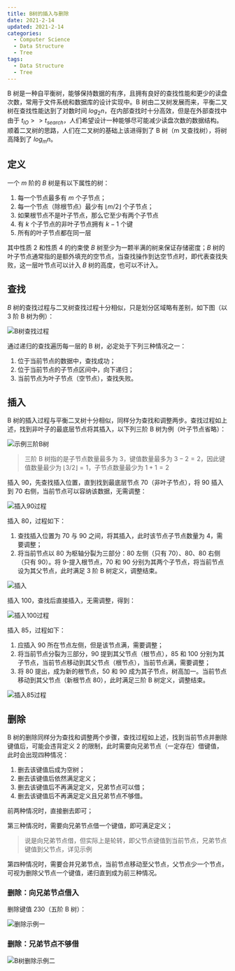 ```yaml
---
title: B树的插入与删除
date: 2021-2-14
updated: 2021-2-14
categories:
  - Computer Science
  - Data Structure
  - Tree
tags:
  - Data Structure
  - Tree
---
```


B 树是一种自平衡树，能够保持数据的有序，且拥有良好的查找性能和更少的读盘次数，常用于文件系统和数据库的设计实现中。B 树由二叉树发展而来，平衡二叉树在查找性能达到了对数时间 $log_{2}n$，在内部查找时十分高效，但是在外部查找中由于 $t_{IO}>>t_{search}$，人们希望设计一种能够尽可能减少读盘次数的数据结构。顺着二叉树的思路，人们在二叉树的基础上该进得到了 B 树（m 叉查找树），将树高降到了 $log_{m}n$。

<!-- more -->

## 定义

一个 $m$ 阶的 $B$ 树是有以下属性的树：

1. 每一个节点最多有 $m$ 个子节点；
2. 每一个节点（除根节点）最少有 $\lfloor m/2 \rfloor$ 个子节点；
3. 如果根节点不是叶子节点，那么它至少有两个子节点
4. 有 $k$ 个子节点的非叶子节点拥有 $k-1$ 个键
5. 所有的叶子节点都在同一层

其中性质 2 和性质 4 的约束使 $B$ 树至少为一颗半满的树来保证存储密度；$B$ 树的叶子节点通常指的是额外填充的空节点，当查找操作到达空节点时，即代表查找失败，这一层叶节点可以计入 $B$ 树的高度，也可以不计入。

## 查找

$B$ 树的查找过程与二叉树查找过程十分相似，只是划分区域略有差别，如下图（以 3 阶 B 树为例）：

![B树查找过程](./assets/b-tree-search.png)

通过递归的查找遍历每一层的 B 树，必定处于下列三种情况之一：

1. 位于当前节点的数据中，查找成功；
2. 位于当前节点的子节点区间中，向下递归；
3. 当前节点为叶子节点（空节点），查找失败。

## 插入

B 树的插入过程与平衡二叉树十分相似，同样分为查找和调整两步。查找过程如上述，找到非叶子的最底层节点将其插入，以下列三阶 B 树为例（叶子节点省略）：

![示例三阶B树](./assets/b-tree-insert-1.png)

> 三阶 B 树指的是子节点数量最多为 3，键值数量最多为 $3-2=2$，因此键值数量最少为 $\lfloor 3/2 \rfloor =1$，子节点数量最少为 $1+1=2$

插入 90，先查找插入位置，直到找到最底层节点 70（非叶子节点），将 90 插入到 70 右侧，当前节点可以容纳该数据，无需调整：

![插入90过程](./assets/b-tree-insert-2.png)

插入 80，过程如下：

1. 查找插入位置为 70 与 90 之间，将其插入，此时该节点子节点数量为 4，需要调整；
2. 将当前节点以 80 为枢轴分裂为三部分：80 左侧（只有 70）、80、80 右侧（只有 90）。将 9-提入根节点，70 和 90 分别为其两个子节点，将当前节点设为其父节点，此时满足 3 阶 B 树定义，调整结束。

![插入](./assets/b-tree-insert-3.png)

插入 100，查找后直接插入，无需调整，得到：

![插入100过程](./assets/b-tree-insert-4.png)

插入 85，过程如下：

1. 应插入 90 所在节点左侧，但是该节点满，需要调整；
2. 将当前节点分裂为三部分，90 提到其父节点（根节点），85 和 100 分别为其子节点，当前节点移动到其父节点（根节点），当前节点满，需要调整；
3. 将 80 提出，成为新的根节点，50 和 90 成为其子节点，树高加一。当前节点移动到其父节点（新根节点 80），此时满足三阶 B 树定义，调整结束。

![插入85过程](./assets/b-tree-insert-5.png)

## 删除

B 树的删除同样分为查找和调整两个步骤，查找过程如上述，找到当前节点并删除键值后，可能会违背定义 2 的限制，此时需要向兄弟节点（一定存在）借键值，此时会出现四种情况：

1. 删去该键值后成为空树；
2. 删去该键值后依然满足定义；
3. 删去该键值后不再满足定义，兄弟节点可以借；
4. 删去该键值后不再满足定义且兄弟节点不够借。

前两种情况时，直接删去即可；

第三种情况时，需要向兄弟节点借一个键值，即可满足定义；

> 说是向兄弟节点借，但实际上是轮转，即父节点键值到当前节点，兄弟节点键值到父节点，详见示例

第四种情况时，需要合并兄弟节点，当前节点移动至父节点，父节点少一个节点，可视为删除父节点一个键值，递归直到成为前三种情况。

### 删除：向兄弟节点借入

删除键值 230（五阶 B 树）：

![删除示例一](./assets/b-tree-delete-1.png)

### 删除：兄弟节点不够借

![B树删除示例二](./assets/b-tree-delete-2.png)
